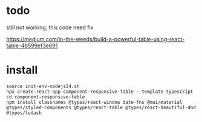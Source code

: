 # todo
still not working, this code need fix

https://medium.com/in-the-weeds/build-a-powerful-table-using-react-table-4b599ef3e691

# install
```
source init-env-nodejs24.sh
npx create-react-app component-responsive-table --template typescript
cd component-responsive-table
npm install classnames @types/react-window date-fns @mui/material @types/styled-components @types/react-table @types/react-beautiful-dnd @types/lodash
```
